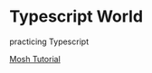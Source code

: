 Typescript World
================

practicing Typescript 

[Mosh Tutorial](https://www.youtube.com/watch?v=d56mG7DezGs&t=4s)